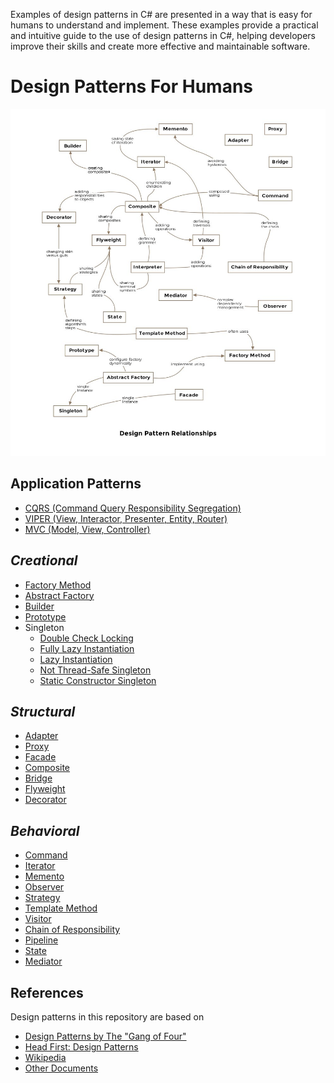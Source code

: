 Examples of design patterns in C# are presented in a way that is easy for humans to understand and implement. These examples provide a practical and intuitive guide to the use of design patterns in C#, helping developers improve their skills and create more effective and maintainable software.
# Design Patterns For Humans

![image](/docs/images/desing-pattern-relationships.jpeg) 

## Application Patterns
- [CQRS (Command Query Responsibility Segregation)](/DesignPatterns.CQRS/Program.cs)
- [VIPER (View, Interactor, Presenter, Entity, Router)](/DesignPatterns.VIPER/Program.cs)
- [MVC (Model, View, Controller)](/DesignPatterns.MVC/Program.cs)

## ***Creational***
- [Factory Method](/DesignPatterns.FactoryMethod/Program.cs)
- [Abstract Factory](/DesignPatterns.AbstractFactory/Program.cs)      
- [Builder](/DesignPatterns.Builder/Program.cs)         
- [Prototype](/DesignPatterns.Prototype/Program.cs)    
- Singleton
  - [Double Check Locking](/DesignPatterns.SingletonDoubleCheckLocking/Program.cs)
  - [Fully Lazy Instantiation](/DesignPatterns.SingletonFullyLazy/Program.cs) 
  - [Lazy Instantiation](/DesignPatterns.SingletonLazyInitialization/Program.cs) 
  - [Not Thread-Safe Singleton](/DesignPatterns.SingletonNotThreadSafe/Program.cs)  
  - [Static Constructor Singleton](/DesignPatterns.SingletonStaticConstructor/Program.cs)

## ***Structural***
- [Adapter](/DesignPatterns.Adapter/Program.cs)
- [Proxy](/DesignPatterns.Proxy/Program.cs)
- [Facade](/DesignPatterns.Facade/Program.cs)
- [Composite](/DesignPatterns.Composite/Program.cs)
- [Bridge](/DesignPatterns.Bridge/Program.cs)
- [Flyweight](/DesignPatterns.Flyweight/Program.cs)
- [Decorator](/DesignPatterns.Decorator/Program.cs)

## ***Behavioral***
- [Command](/DesignPatterns.Command/Program.cs)      
- [Iterator](/DesignPatterns.Iterator/Program.cs)     
- [Memento](/DesignPatterns.Memento/Program.cs)        
- [Observer](/DesignPatterns.Observer/Program.cs)  
- [Strategy](/DesignPatterns.Strategy/Program.cs) 
- [Template Method](/DesignPatterns.TemplateMethod/Program.cs) 
- [Visitor](/DesignPatterns.Visitor/Program.cs)   
- [Chain of Responsibility](/DesignPatterns.ChainOfResponsibility/Program.cs)   
- [Pipeline](/DesignPatterns.Pipeline/Program.cs)
- [State](/DesignPatterns.State/Program.cs)
- [Mediator](/DesignPatterns.Mediator/Program.cs)



## References
Design patterns in this repository are based on

* [Design Patterns by The "Gang of Four"]
* [Head First: Design Patterns]
* [Wikipedia]
* [Other Documents]

[Design Patterns by The "Gang of Four"]: https://en.wikipedia.org/wiki/Design_Patterns
[Head First: Design Patterns]: http://www.headfirstlabs.com/books/hfdp/ 
[Wikipedia]: https://en.wikipedia.org/wiki/Software_design_pattern
[Other Documents]: docs
